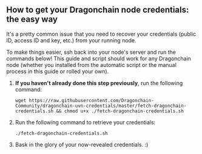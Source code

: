 ## How to get your Dragonchain node credentials: the easy way

It's a pretty common issue that you need to recover your credentials (public ID, access ID and key, etc.) from your running node.

To make things easier, ssh back into your node's server and run the commands below! This guide and script should work for any Dragonchain node (whether you installed from the automatic script or the manual process in this guide or rolled your own).

1. **If you haven't already done this step previously**, run the following command:

    ```wget https://raw.githubusercontent.com/Dragonchain-Community/dragonchain-uvn-credentials/master/fetch-dragonchain-credentials.sh && chmod u+x ./fetch-dragonchain-credentials.sh```

2. Run the following command to retrieve your credentials:

    ```./fetch-dragonchain-credentials.sh```

3. Bask in the glory of your now-revealed credentials. :)
